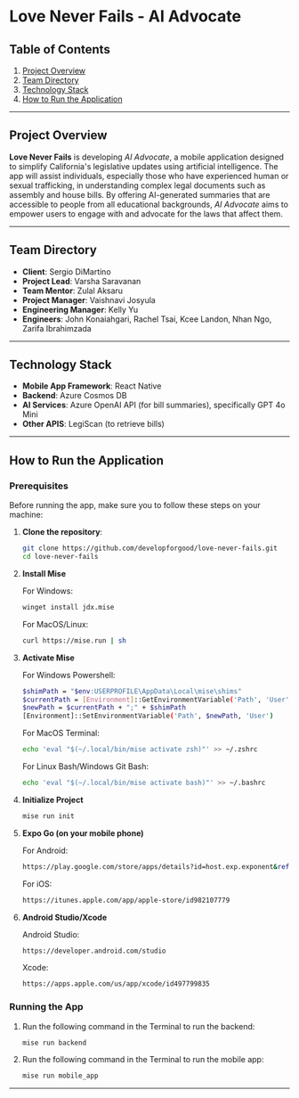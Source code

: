 # Love Never Fails - AI Advocate

## Table of Contents

1. [Project Overview](#project-overview)
2. [Team Directory](#team-directory)
3. [Technology Stack](#technology-stack)
4. [How to Run the Application](#how-to-run-the-application)

---

## Project Overview

**Love Never Fails** is developing *AI Advocate*, a mobile application designed to simplify California's legislative updates using artificial intelligence. The app will assist individuals, especially those who have experienced human or sexual trafficking, in understanding complex legal documents such as assembly and house bills. By offering AI-generated summaries that are accessible to people from all educational backgrounds, *AI Advocate* aims to empower users to engage with and advocate for the laws that affect them.

---

## Team Directory

- **Client**: Sergio DiMartino
- **Project Lead**: Varsha Saravanan
- **Team Mentor**: Zulal Aksaru
- **Project Manager**: Vaishnavi Josyula
- **Engineering Manager**: Kelly Yu
- **Engineers**: John Konaiahgari, Rachel Tsai, Kcee Landon, Nhan Ngo, Zarifa Ibrahimzada

---

## Technology Stack

- **Mobile App Framework**: React Native
- **Backend**: Azure Cosmos DB
- **AI Services**: Azure OpenAI API (for bill summaries), specifically GPT 4o Mini
- **Other APIS**: LegiScan (to retrieve bills)

---

## How to Run the Application

### Prerequisites

Before running the app, make sure you to follow these steps on your machine:


1. **Clone the repository**:

    ```bash
    git clone https://github.com/developforgood/love-never-fails.git
    cd love-never-fails
    ```

2. **Install Mise**
   
    For Windows:
    ```bash
    winget install jdx.mise
    ```
    
    For MacOS/Linux:
    ```bash
    curl https://mise.run | sh
    ```
    
3. **Activate Mise**
   
    For Windows Powershell:  
    ```bash
    $shimPath = "$env:USERPROFILE\AppData\Local\mise\shims"
    $currentPath = [Environment]::GetEnvironmentVariable('Path', 'User')
    $newPath = $currentPath + ";" + $shimPath
    [Environment]::SetEnvironmentVariable('Path', $newPath, 'User')
    ```
    
    For MacOS Terminal:  
    ```bash
    echo 'eval "$(~/.local/bin/mise activate zsh)"' >> ~/.zshrc
    ```
    
    For Linux Bash/Windows Git Bash:
    ```bash
    echo 'eval "$(~/.local/bin/mise activate bash)"' >> ~/.bashrc
    ```
    
4. **Initialize Project**
   
   ```bash
   mise run init
   ```
   
5. **Expo Go (on your mobile phone)**
   
   For Android:
   ```bash
   https://play.google.com/store/apps/details?id=host.exp.exponent&referrer=www
   ```
   
   For iOS:
   ```bash
   https://itunes.apple.com/app/apple-store/id982107779
   ```
   
6. **Android Studio/Xcode**

   Android Studio:
   ```bash
   https://developer.android.com/studio
   ```

   Xcode:
   ```bash
   https://apps.apple.com/us/app/xcode/id497799835
   ```

### Running the App


1. Run the following command in the Terminal to run the backend:

    ```bash
    mise run backend
    ```

   
3. Run the following command in the Terminal to run the mobile app:

    ```bash
    mise run mobile_app
    ```

---
